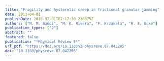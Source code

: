 ```yaml
---
title: "Fragility and hysteretic creep in frictional granular jamming"
date: 2013-04-01
publishDate: 2019-07-01T07:17:39.236375Z
authors: ["M. M. Bandi", "M. K. Rivera", "F. Krzakala", "R. E. Ecke"]
publication_types: ["2"]
abstract: ""
featured: false
publication: "*Physical Review E*"
url_pdf: "https://doi.org/10.1103%2Fphysreve.87.042205"
doi: "10.1103/physreve.87.042205"
---
```


